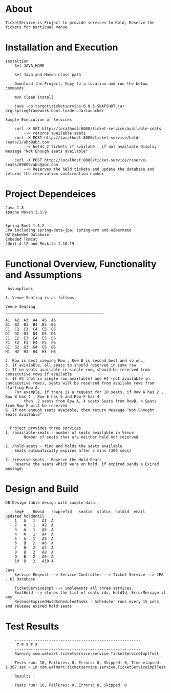 # About
	TicketService is Project to provide services to Hold, Reserve the tickets for particual Venue

# Installation and Execution
	
	Instaltion
		Set JAVA_HOME
		
		Set Java and Maven class path

		Download the Project, Copy to a location and run the below commands 
			
		mvn clean install
		
		java -cp target\ticketservice-0.0.1-SNAPSHOT.jar org.springframework.boot.loader.JarLauncher

	Sample Execcution of Services

		curl -X GET http://localhost:8080/ticket-service/available-seats
			--> returns available seats
		curl -X POST http://localhost:8080/ticket-service/hold-seats/2/abc@abc.com
			--> holds 2 tickets if availabe , if not available Display message "Not Enough seats available"

		curl -X POST http://localhost:8080/ticket-service/reserve-seats/89009/abc@abc.com
			--> Reserves the held tickets and update the database and returns the reservation confirmation number


# Project Dependeices

	Java 1.8
	Apache Maven 3.3.9


	Spring Boot 1.5.2
	JPA including spring-data-jpa, spring-orm and Hibernate
	H2 Embeded Database
	Embeded Tomcat
	JUnit 4.12 and Mockito 1.10.19

# Functional Overview, Functionality and Assumptions

     Assumptions 
	
	1. Venue Seating is as follows
	
	Venue Seating 
	___________________________________________

	A1	A2	A3	A4	A5	A6
	B1	B2	B3	B4	B5	B6
	C1	C2	C3	C4	C5	C6
	D1	D2	D3	D4	D5	D6
	E1	E2	E3	E4	E5	E6
	F1	F2	F3	F4	F5	F6
	G1	G2	G3	G4	G5	G6
	H1	H2	H3	H4	H5	H6

	2. Row is best viewing Row , Row B is second best and so on.,
	3. If avialable, all seats to should reserved in same row
	4. If no seats available in single row, should be reserved from consecutive rows if available
	5. If #3 (not in single row available) and #4 (not available in concecutive rows), seats will be reserved from availabe rows from starting Row A. 
		For example, if there is a request for 10 seats, if Row A has 2 , Row B has 4 , Row E has 5 and Row F has 4 
			then  2 seats from Row A, 4 seats Seats from RowB, 4 Seats from Row E will be reserved
	6. If not enough seats avaiable, then return Message "Not Enought Seats Available"


      Project provides three services
	1. /available-seats - number of seats available in Venue 
			Number of seats that are neither held nor reserved

	2. /hold-seats - find and holds the seats available
		Seats automatically expires after 5 mins (300 secs)

	3. /reserve-seats - Reserve the Hold Seats
		Reserve the seats which were on hold, if expired sends a Exired message.

# Design and Build 
	DB Design table design with sample data.,

		Seq#	Rowid	rowprefid	seatid	status	holdid	email	updated	holduntil
		1	A	1	A1	A				
		2	A	1	A2	A				
		3	A	1	A3	A				
		4	A	1	A4	A				
		5	A	1	A5	A				
		6	B	2	A6	A				
		7	B	2	A7	A				
		8	B	2	A8	A				
		9	B	2	A9	A				
		10	B	2	A10	A				
	
	Java
		Service Reqeust --> Service Controller --> Ticket Service --> JPA - H2 Database

		TicketServiceImpl --> implements all three services.
		SeatHold --> stores the list of seats ids, HoldId, ErrorMessage if any.
		ReleaseExpiredHoldScheduledTasks - Scheduler runs every 15 secs and release exired hold seats

# Test Results 


		-------------------------------------------------------
		 T E S T S
		-------------------------------------------------------
		Running com.walmart.ticketservice.service.TicketServiceImplTest

		Tests run: 16, Failures: 0, Errors: 0, Skipped: 0, Time elapsed: 1.367 sec - in com.walmart.ticketservice.service.TicketServiceImplTest

		Results :

		Tests run: 16, Failures: 0, Errors: 0, Skipped: 0
